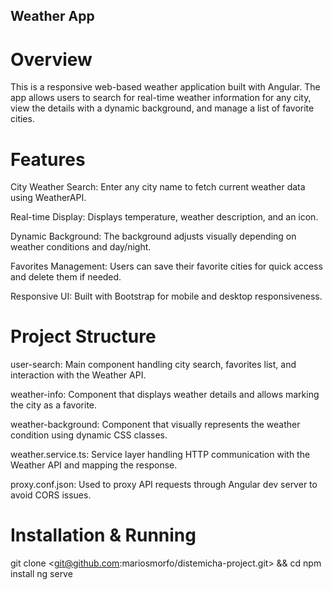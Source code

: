 ## Weather App

# Overview
This is a responsive web-based weather application built with Angular.
The app allows users to search for real-time weather information for any city, view the details with a dynamic background, and manage a list of favorite cities.

# Features
City Weather Search: Enter any city name to fetch current weather data using WeatherAPI.

Real-time Display: Displays temperature, weather description, and an icon.

Dynamic Background: The background adjusts visually depending on weather conditions and day/night.

Favorites Management: Users can save their favorite cities for quick access and delete them if needed.

Responsive UI: Built with Bootstrap for mobile and desktop responsiveness.

# Project Structure

user-search: Main component handling city search, favorites list, and interaction with the Weather API.

weather-info: Component that displays weather details and allows marking the city as a favorite.

weather-background: Component that visually represents the weather condition using dynamic CSS classes.

weather.service.ts: Service layer handling HTTP communication with the Weather API and mapping the response.

proxy.conf.json: Used to proxy API requests through Angular dev server to avoid CORS issues.


# Installation & Running

git clone <git@github.com:mariosmorfo/distemicha-project.git> && cd <distemicha-project>
npm install
ng serve